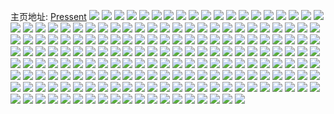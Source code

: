 主页地址: [Pressent](https://weibo.com/u/5238356955) 
![](https://wx4.sinaimg.cn/mw2000/005IvBWjly1h9m9bn7t2pj3236341npf.jpg) 
![](https://wx4.sinaimg.cn/mw2000/005IvBWjly1h9jxqtq40yj30u0140481.jpg) 
![](https://wx4.sinaimg.cn/mw2000/005IvBWjly1h9jxqv7amvj30u0140dpi.jpg) 
![](https://wx4.sinaimg.cn/mw2000/005IvBWjly1h9jxqsbzrwj30u01cotkw.jpg) 
![](https://wx4.sinaimg.cn/mw2000/005IvBWjly1h9e07vqe0gj30z10n5wg5.jpg) 
![](https://wx4.sinaimg.cn/mw2000/005IvBWjly1h9e07vzdo0j30yt0j777c.jpg) 
![](https://wx4.sinaimg.cn/mw2000/005IvBWjly1h9e07w887nj31400u0q6z.jpg) 
![](https://wx4.sinaimg.cn/mw2000/005IvBWjly1h9e07wmx2lj30yt0u0qb0.jpg) 
![](https://wx4.sinaimg.cn/mw2000/005IvBWjly1h94udia3z4j30zk0v3jvg.jpg) 
![](https://wx4.sinaimg.cn/mw2000/005IvBWjly1h94udhwe8yj32c02pa7wi.jpg) 
![](https://wx4.sinaimg.cn/mw2000/005IvBWjly1h8cyvvtjbgj32c02zanpe.jpg) 
![](https://wx4.sinaimg.cn/mw2000/005IvBWjly1h8cywd3zxrj32c03407wj.jpg) 
![](https://wx4.sinaimg.cn/mw2000/005IvBWjly1h8cywvf7ivj32c0340hdv.jpg) 
![](https://wx4.sinaimg.cn/mw2000/005IvBWjly1h8cyx9fwb8j32c031nkjm.jpg) 
![](https://wx4.sinaimg.cn/mw2000/005IvBWjly1h8cyxtxxfjj32c0340hdv.jpg) 
![](https://wx4.sinaimg.cn/mw2000/005IvBWjly1h8cyy4w6p3j31sc2dsb2a.jpg) 
![](https://wx4.sinaimg.cn/mw2000/005IvBWjly1h8cyvk7nmkj32c0348b2c.jpg) 
![](https://wx4.sinaimg.cn/mw2000/005IvBWjly1h8cyyicexdj32c0340qv6.jpg) 
![](https://wx4.sinaimg.cn/mw2000/005IvBWjly1h8cyyz2ojvj32b536c1kz.jpg) 
![](https://wx4.sinaimg.cn/mw2000/005IvBWjly1h8cyzbarf6j31sb2drb2a.jpg) 
![](https://wx4.sinaimg.cn/mw2000/005IvBWjly1h8cyzme7fjj30zm1hoqv5.jpg) 
![](https://wx4.sinaimg.cn/mw2000/005IvBWjly1h8cz05qottj32ii36chdv.jpg) 
![](https://wx4.sinaimg.cn/mw2000/005IvBWjly1h4zpuxojnkj33402c07wi.jpg) 
![](https://wx4.sinaimg.cn/mw2000/005IvBWjly1h4zpuscoarj32c03401l0.jpg) 
![](https://wx4.sinaimg.cn/mw2000/005IvBWjly1h4zpuziqs6j32c0340kjm.jpg) 
![](https://wx4.sinaimg.cn/mw2000/005IvBWjly1h4zq7fityij31sc2dskjm.jpg) 
![](https://wx4.sinaimg.cn/mw2000/005IvBWjly1h4zputll7vj32c0340qv6.jpg) 
![](https://wx4.sinaimg.cn/mw2000/005IvBWjly1h4zpupo2ulj32c02c0qv5.jpg) 
![](https://wx4.sinaimg.cn/mw2000/005IvBWjly1h4fwz9n0njj31qh1vehdv.jpg) 
![](https://wx4.sinaimg.cn/mw2000/005IvBWjly1h4fx1zw0roj33402c0npe.jpg) 
![](https://wx4.sinaimg.cn/mw2000/005IvBWjly1h4fx210jdaj33402c0hdu.jpg) 
![](https://wx4.sinaimg.cn/mw2000/005IvBWjly1h4fx1yebssj326g2n84qx.jpg) 
![](https://wx4.sinaimg.cn/mw2000/005IvBWjly1h4afvnmu83j30k00zkx0n.jpg) 
![](https://wx4.sinaimg.cn/mw2000/005IvBWjly1h4afvn42xjj31hc0u0k1n.jpg) 
![](https://wx4.sinaimg.cn/mw2000/005IvBWjly1h4afvo62jlj31hc0u04jt.jpg) 
![](https://wx4.sinaimg.cn/mw2000/005IvBWjly1h4afvp78v2j32c0340e82.jpg) 
![](https://wx4.sinaimg.cn/mw2000/005IvBWjly1h4afvqa9bbj33402c0hdu.jpg) 
![](https://wx4.sinaimg.cn/mw2000/005IvBWjly1h4afvqvf7zj31gm1rn7vk.jpg) 
![](https://wx4.sinaimg.cn/mw2000/005IvBWjly1h3t5uvxmkej32c0340b2b.jpg) 
![](https://wx4.sinaimg.cn/mw2000/005IvBWjly1h3oej6j62mj30u0140wpb.jpg) 
![](https://wx4.sinaimg.cn/mw2000/005IvBWjly1h3oej802mcj30u0134k21.jpg) 
![](https://wx4.sinaimg.cn/mw2000/005IvBWjly1h3oej9gtczj30u01bo49d.jpg) 
![](https://wx4.sinaimg.cn/mw2000/005IvBWjly1h3oeja0x0vj31400u0tct.jpg) 
![](https://wx4.sinaimg.cn/mw2000/005IvBWjly1h3oej5wuh1j30u0140tem.jpg) 
![](https://wx4.sinaimg.cn/mw2000/005IvBWjly1h3oejb8x21j31400u011c.jpg) 
![](https://wx4.sinaimg.cn/mw2000/005IvBWjly1h3oejc4m8bj31400u0wml.jpg) 
![](https://wx4.sinaimg.cn/mw2000/005IvBWjly1h3oejcq2vlj31400u0n1x.jpg) 
![](https://wx4.sinaimg.cn/mw2000/005IvBWjly1h3oejw0mgmj31sx0u043j.jpg) 
![](https://wx4.sinaimg.cn/mw2000/005IvBWjly1h3n4ocsqwij30u0140gx8.jpg) 
![](https://wx4.sinaimg.cn/mw2000/005IvBWjly1h3n4odrzuzj30u0140agd.jpg) 
![](https://wx4.sinaimg.cn/mw2000/005IvBWjly1h3n4obtu9dj30u0140dp1.jpg) 
![](https://wx4.sinaimg.cn/mw2000/005IvBWjly1h3n4oeh75yj30u0140tg1.jpg) 
![](https://wx4.sinaimg.cn/mw2000/005IvBWjly1h3n4ofcu7aj31400u0tel.jpg) 
![](https://wx4.sinaimg.cn/mw2000/005IvBWjly1h3n4ogluuoj30u014046v.jpg) 
![](https://wx4.sinaimg.cn/mw2000/005IvBWjly1h3n4oh8hu8j31400u0gsg.jpg) 
![](https://wx4.sinaimg.cn/mw2000/005IvBWjly1h3n4oijhvtj30u0140wof.jpg) 
![](https://wx4.sinaimg.cn/mw2000/005IvBWjly1h3n4ojxz8fj30u0140n65.jpg) 
![](https://wx4.sinaimg.cn/mw2000/005IvBWjly1h2x2lppnvqj31a91pc1kx.jpg) 
![](https://wx4.sinaimg.cn/mw2000/005IvBWjly1h2x2lq6tbhj30wr1eyqqa.jpg) 
![](https://wx4.sinaimg.cn/mw2000/005IvBWjly1h2x2lrmmyzj32qo220hdv.jpg) 
![](https://wx4.sinaimg.cn/mw2000/005IvBWjly1h2x2lskkrtj3280220b2a.jpg) 
![](https://wx4.sinaimg.cn/mw2000/005IvBWjly1h2x2ltlhkbj31sz25nqv6.jpg) 
![](https://wx4.sinaimg.cn/mw2000/005IvBWjly1h2x2loqmf7j33402c01kz.jpg) 
![](https://wx4.sinaimg.cn/mw2000/005IvBWjly1h2x2lmxbf9j30u00y2guz.jpg) 
![](https://wx4.sinaimg.cn/mw2000/005IvBWjly1h2x2luxgosj32c0340b2b.jpg) 
![](https://wx4.sinaimg.cn/mw2000/005IvBWjly1h2x2llwtkxj30u01hcwsu.jpg) 
![](https://wx4.sinaimg.cn/mw2000/005IvBWjly1h2sr9cjgwpj316o1kw1kx.jpg) 
![](https://wx4.sinaimg.cn/mw2000/005IvBWjly1h2sr9by599j316o1kw4in.jpg) 
![](https://wx4.sinaimg.cn/mw2000/005IvBWjly1h1nen1k3xlj30u00u0wk5.jpg) 
![](https://wx4.sinaimg.cn/mw2000/005IvBWjly1h1nen16emwj30u00u0adv.jpg) 
![](https://wx4.sinaimg.cn/mw2000/005IvBWjly1h1k1pcym9mj30dw0dwjrq.jpg) 
![](https://wx4.sinaimg.cn/mw2000/005IvBWjly1h0vq6oatlzj31w02iokjm.jpg) 
![](https://wx4.sinaimg.cn/mw2000/005IvBWjly1gzgoe9plqfj31tw2inb2a.jpg) 
![](https://wx4.sinaimg.cn/mw2000/005IvBWjly1gzgoe1jk25j31w02iokjl.jpg) 
![](https://wx4.sinaimg.cn/mw2000/005IvBWjly3gz3ulzmcmsj30zo1637ag.jpg) 
![](https://wx4.sinaimg.cn/mw2000/005IvBWjly1gyub5b6kcpj30u0142qe6.jpg) 
![](https://wx4.sinaimg.cn/mw2000/005IvBWjly1gyub5d0fy2j30u0142tka.jpg) 
![](https://wx4.sinaimg.cn/mw2000/005IvBWjly1gysfm9tq7fj30u0190dn4.jpg) 
![](https://wx4.sinaimg.cn/mw2000/005IvBWjly1gysfmcqqo8j30u0140k34.jpg) 
![](https://wx4.sinaimg.cn/mw2000/005IvBWjly1gysfmebx2rj30u0140n7t.jpg) 
![](https://wx4.sinaimg.cn/mw2000/005IvBWjly1gysfmfzkacj30va0u07ay.jpg) 
![](https://wx4.sinaimg.cn/mw2000/005IvBWjly1gxqcoi5gylj31o0280u0y.jpg) 
![](https://wx4.sinaimg.cn/mw2000/005IvBWjly1gxqcpf9v4bj31hz25qnpe.jpg) 
![](https://wx4.sinaimg.cn/mw2000/005IvBWjly1gxqcopfbgyj31h51xo7wi.jpg) 
![](https://wx4.sinaimg.cn/mw2000/005IvBWjly1gxqco9fpu6j31o0280npe.jpg) 
![](https://wx4.sinaimg.cn/mw2000/005IvBWjly1gxqcq23rscj31o0280u0y.jpg) 
![](https://wx4.sinaimg.cn/mw2000/005IvBWjly1gxqcox0gz3j31kr27znpe.jpg) 
![](https://wx4.sinaimg.cn/mw2000/005IvBWjly1gxqcprf4zmj32c0340b2b.jpg) 
![](https://wx4.sinaimg.cn/mw2000/005IvBWjly1gxqcpgm8o6j30y10s7qdp.jpg) 
![](https://wx4.sinaimg.cn/mw2000/005IvBWjly1gxqcp6x6r9j31ve2inx6q.jpg) 
![](https://wx4.sinaimg.cn/mw2000/005IvBWjly1gxjbgom41lj31o022jx6q.jpg) 
![](https://wx4.sinaimg.cn/mw2000/005IvBWjly1gxjbgnciv1j31o027pnpe.jpg) 
![](https://wx4.sinaimg.cn/mw2000/005IvBWjly1gxjbgpirjtj319a1o1kjl.jpg) 
![](https://wx4.sinaimg.cn/mw2000/005IvBWjly1gxjbgqpdouj310c1fme81.jpg) 
![](https://wx4.sinaimg.cn/mw2000/005IvBWjly1gwu0g40368j31o0280qv6.jpg) 
![](https://wx4.sinaimg.cn/mw2000/005IvBWjly1gwu0gc7tydj31o0280qv6.jpg) 
![](https://wx4.sinaimg.cn/mw2000/005IvBWjly1gwu0ghtn9ij33402c0npe.jpg) 
![](https://wx4.sinaimg.cn/mw2000/005IvBWjly1gwu0fvan04j32c0340u0y.jpg) 
![](https://wx4.sinaimg.cn/mw2000/005IvBWjly1gusfh9cf7wj61o0280u0x02.jpg) 
![](https://wx4.sinaimg.cn/mw2000/005IvBWjly1gri0j6s0njj30u012cn9z.jpg) 
![](https://wx4.sinaimg.cn/mw2000/005IvBWjly1gri0j7z2esj30u0140k7y.jpg) 
![](https://wx4.sinaimg.cn/mw2000/005IvBWjly1gri0j5clbbj30u01hcdsq.jpg) 
![](https://wx4.sinaimg.cn/mw2000/005IvBWjly1gr5bjuzvqcj31o027z7wh.jpg) 
![](https://wx4.sinaimg.cn/mw2000/005IvBWjly1gr5bk0ubsij30u01hcnpd.jpg) 
![](https://wx4.sinaimg.cn/mw2000/005IvBWjly1gr5bkamh18j32go340kjm.jpg) 
![](https://wx4.sinaimg.cn/mw2000/005IvBWjly1gr5bjqw7lkj30ri1cwqal.jpg) 
![](https://wx4.sinaimg.cn/mw2000/005IvBWjly1gpxjvx30wej30ol13i1cv.jpg) 
![](https://wx4.sinaimg.cn/mw2000/005IvBWjly1gpxjvzyv77j30vc15sdsk.jpg) 
![](https://wx4.sinaimg.cn/mw2000/005IvBWjly1gpu3sx6iemj30u01407hr.jpg) 
![](https://wx4.sinaimg.cn/mw2000/005IvBWjly1gpu3syb1g3j30u0140wqw.jpg) 
![](https://wx4.sinaimg.cn/mw2000/005IvBWjly1gpu3t00eh6j30u0140gro.jpg) 
![](https://wx4.sinaimg.cn/mw2000/005IvBWjly1gp28llklgcj31o02yonpf.jpg) 
![](https://wx4.sinaimg.cn/mw2000/005IvBWjly1gp28lmq2oqj30n00pe77a.jpg) 
![](https://wx4.sinaimg.cn/mw2000/005IvBWjly1gp28l1143uj31o02apb2a.jpg) 
![](https://wx4.sinaimg.cn/mw2000/005IvBWjly1gp07p9wf5oj30u00yudz8.jpg) 
![](https://wx4.sinaimg.cn/mw2000/005IvBWjly1gp07pg21c0j31eh27vqv5.jpg) 
![](https://wx4.sinaimg.cn/mw2000/005IvBWjly1gogc72dq4kj30u00u0n5n.jpg) 
![](https://wx4.sinaimg.cn/mw2000/005IvBWjly1gm8hkbqv0tj30u00u00zw.jpg) 
![](https://wx4.sinaimg.cn/mw2000/005IvBWjly1gm8hkfydqmj30u01407g6.jpg) 
![](https://wx4.sinaimg.cn/mw2000/005IvBWjly1gm8hkimibnj30u0140drq.jpg) 
![](https://wx4.sinaimg.cn/mw2000/005IvBWjly1glsf7gx0txj31o02yoqv6.jpg) 
![](https://wx4.sinaimg.cn/mw2000/005IvBWjly1glsf7jo6x6j31o02yonpe.jpg) 
![](https://wx4.sinaimg.cn/mw2000/005IvBWjly1glsf7itbq8j31o02yonpe.jpg) 
![](https://wx4.sinaimg.cn/mw2000/005IvBWjly1glsf7hnjfcj31o0280qv5.jpg) 
![](https://wx4.sinaimg.cn/mw2000/005IvBWjly1ghe8z4abqzj30u00u0acr.jpg) 
![](https://wx4.sinaimg.cn/mw2000/005IvBWjly1ge60a3nuc7j31o027uqv5.jpg) 
![](https://wx4.sinaimg.cn/mw2000/005IvBWjly1ge60a4bjhij31o027ue81.jpg) 
![](https://wx4.sinaimg.cn/mw2000/005IvBWjly1ge60a4ptrvj30u0140tmd.jpg) 
![](https://wx4.sinaimg.cn/mw2000/005IvBWjly1ge60a2lhumj315h1ghwuc.jpg) 
![](https://wx4.sinaimg.cn/mw2000/005IvBWjly1gczkjza26wj31o01o0ayc.jpg) 
![](https://wx4.sinaimg.cn/mw2000/005IvBWjly1gczkk2p6mfj31o01o0dyd.jpg) 
![](https://wx4.sinaimg.cn/mw2000/005IvBWjly1gczkjvitmgj31o01o0wz8.jpg) 
![](https://wx4.sinaimg.cn/mw2000/005IvBWjly1gczkkbyz91j31sg1sghdt.jpg) 
![](https://wx4.sinaimg.cn/mw2000/005IvBWjly1gbdr51mjgmj32c02c04qp.jpg) 
![](https://wx4.sinaimg.cn/mw2000/005IvBWjly1gbdr4wtmlzj33402c0x6p.jpg) 
![](https://wx4.sinaimg.cn/mw2000/005IvBWjly1gakxvf244uj31o028w1ky.jpg) 
![](https://wx4.sinaimg.cn/mw2000/005IvBWjly1gakxw2vtokj31o01o0e81.jpg) 
![](https://wx4.sinaimg.cn/mw2000/005IvBWjly1gakxw9t57aj31o027u4qq.jpg) 
![](https://wx4.sinaimg.cn/mw2000/005IvBWjly1gakxv8oltlj31o027ub2a.jpg) 
![](https://wx4.sinaimg.cn/mw2000/005IvBWjly1gachqe8j4cj31o01o0hdt.jpg) 
![](https://wx4.sinaimg.cn/mw2000/005IvBWjly1gachqfa55zj31o01o0u0x.jpg) 
![](https://wx4.sinaimg.cn/mw2000/005IvBWjly1ga188fpnfjj31o01o0b29.jpg) 
![](https://wx4.sinaimg.cn/mw2000/005IvBWjly1g9wj2pa0sfj30u00u07eh.jpg) 
![](https://wx4.sinaimg.cn/mw2000/005IvBWjly1g9wj2nzzpej30u00u0ti3.jpg) 
![](https://wx4.sinaimg.cn/mw2000/005IvBWjly1g9akcvfnyoj30u00u0tj6.jpg) 
![](https://wx4.sinaimg.cn/mw2000/005IvBWjly1g9akcrm4vjj30u0103wqy.jpg) 
![](https://wx4.sinaimg.cn/mw2000/005IvBWjly1g9akcxahkaj30u00u00z8.jpg) 
![](https://wx4.sinaimg.cn/mw2000/005IvBWjly1g9akctp9phj30u00u0482.jpg) 
![](https://wx4.sinaimg.cn/mw2000/005IvBWjly1g7nl13bd8pj30u01hdtnt.jpg) 
![](https://wx4.sinaimg.cn/mw2000/005IvBWjly1g7nl3df1ytj31400u0thp.jpg) 
![](https://wx4.sinaimg.cn/mw2000/005IvBWjly1g7nl3n9gu1j30u01hdncb.jpg) 
![](https://wx4.sinaimg.cn/mw2000/005IvBWjly1g7nl3pra92j31400u0gvj.jpg) 
![](https://wx4.sinaimg.cn/mw2000/005IvBWjly1g7nl18ga3fj30u01hd7iz.jpg) 
![](https://wx4.sinaimg.cn/mw2000/005IvBWjly1g7nl0wfmcij30u00u044g.jpg) 
![](https://wx4.sinaimg.cn/mw2000/005IvBWjly1g7nl3td0xpj30u01hd18f.jpg) 
![](https://wx4.sinaimg.cn/mw2000/005IvBWjly1g7nl3xxndnj31400u0q9g.jpg) 
![](https://wx4.sinaimg.cn/mw2000/005IvBWjly1g7nl48hd2hj30u01hdnce.jpg) 
![](https://wx4.sinaimg.cn/mw2000/005IvBWjly1g5u9do40jcj30u00u0k0t.jpg) 
![](https://wx4.sinaimg.cn/mw2000/005IvBWjly1g5u9dpl5fej30u00u0ah6.jpg) 
![](https://wx4.sinaimg.cn/mw2000/005IvBWjly1g5u9dlzijgj30u013x4ba.jpg) 
![](https://wx4.sinaimg.cn/mw2000/005IvBWjly1g5u9dqr3b6j30u00u0wkb.jpg) 
![](https://wx4.sinaimg.cn/mw2000/005IvBWjly1g57nwo098bj334022ox6r.jpg) 
![](https://wx4.sinaimg.cn/mw2000/005IvBWjly1g50q6dq3zwj31o01o2hdt.jpg) 
![](https://wx4.sinaimg.cn/mw2000/005IvBWjly1g50q6ck2guj31o0286u0x.jpg) 
![](https://wx4.sinaimg.cn/mw2000/005IvBWjly1g50q6ffyfaj31o027uu0x.jpg) 
![](https://wx4.sinaimg.cn/mw2000/005IvBWjly1g50q6ihvi3j31o02yohdv.jpg) 
![](https://wx4.sinaimg.cn/mw2000/005IvBWjly1g50q6jy7fdj31o027uu0x.jpg) 
![](https://wx4.sinaimg.cn/mw2000/005IvBWjly1g50q69v0sjj31o028eu0x.jpg) 
![](https://wx4.sinaimg.cn/mw2000/005IvBWjly1g50q6kxge0j32c02c0qv6.jpg) 
![](https://wx4.sinaimg.cn/mw2000/005IvBWjly1g50q6p1oewj31o02821ky.jpg) 
![](https://wx4.sinaimg.cn/mw2000/005IvBWjly1g50q6lx3t5j31o01o0e81.jpg) 
![](https://wx4.sinaimg.cn/mw2000/005IvBWjly1g4mzp826gyj31o027uhdu.jpg) 
![](https://wx4.sinaimg.cn/mw2000/005IvBWjly1g4mzp5s3phj31o027u1kz.jpg) 
![](https://wx4.sinaimg.cn/mw2000/005IvBWjly1g3t0k9gr98j31o027u7wh.jpg) 
![](https://wx4.sinaimg.cn/mw2000/005IvBWjly1g3t0kogdizj30u01400we.jpg) 
![](https://wx4.sinaimg.cn/mw2000/005IvBWjly1g33g8fiff9j30u01hcds6.jpg) 
![](https://wx4.sinaimg.cn/mw2000/005IvBWjly1g30n9s4vomj30c80fcgmd.jpg) 
![](https://wx4.sinaimg.cn/mw2000/005IvBWjly1g30a9lsk0tj30u0140wo5.jpg) 
![](https://wx4.sinaimg.cn/mw2000/005IvBWjly1g30a9mu7oej30u01407d3.jpg) 
![](https://wx4.sinaimg.cn/mw2000/005IvBWjly1g30a9qidh1j30u01hctqo.jpg) 
![](https://wx4.sinaimg.cn/mw2000/005IvBWjly1g30a9t08m3j30u01hc4gw.jpg) 
![](https://wx4.sinaimg.cn/mw2000/005IvBWjly1g30a9ud87ij30u00u0wmw.jpg) 
![](https://wx4.sinaimg.cn/mw2000/005IvBWjly1g30a9v36uzj30u00u0n3w.jpg) 
![](https://wx4.sinaimg.cn/mw2000/005IvBWjly1g30a9whrv0j31hc0u0qbh.jpg) 
![](https://wx4.sinaimg.cn/mw2000/005IvBWjly1g30a9ykba2j30u01mzh3w.jpg) 
![](https://wx4.sinaimg.cn/mw2000/005IvBWjly1g30a9k1nxcj30u01hcnbe.jpg) 
![](https://wx4.sinaimg.cn/mw2000/005IvBWjly1fyr5u11suaj30qo0qotds.jpg) 
![](https://wx4.sinaimg.cn/mw2000/005IvBWjly1fxw9760xhgj30x316s1b9.jpg) 
